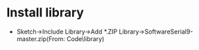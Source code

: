 # Install library

- Sketch->Include Library->Add *.ZIP Library->SoftwareSerial9-master.zip(From: Code\library)